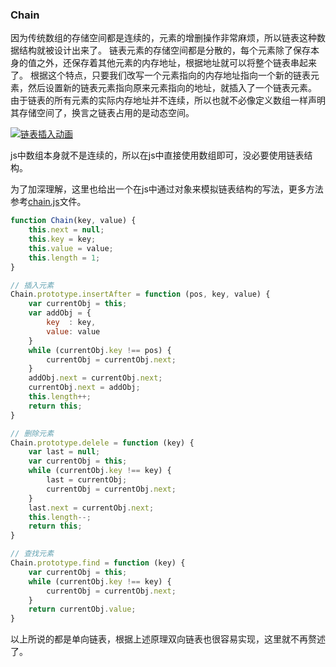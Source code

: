 ### Chain

因为传统数组的存储空间都是连续的，元素的增删操作非常麻烦，所以链表这种数据结构就被设计出来了。 链表元素的存储空间都是分散的，每个元素除了保存本身的值之外，还保存着其他元素的内存地址，根据地址就可以将整个链表串起来了。 根据这个特点，只要我们改写一个元素指向的内存地址指向一个新的链表元素，然后设置新的链表元素指向原来元素指向的地址，就插入了一个链表元素。 由于链表的所有元素的实际内存地址并不连续，所以也就不必像定义数组一样声明其存储空间了，换言之链表占用的是动态空间。

[![](https://github.com/qieguo2016/algorithm/raw/master/resource/Chain001.jpg "链表插入动画")](https://github.com/qieguo2016/algorithm/blob/master/resource/Chain001.jpg)

js中数组本身就不是连续的，所以在js中直接使用数组即可，没必要使用链表结构。

为了加深理解，这里也给出一个在js中通过对象来模拟链表结构的写法，更多方法参考[chain.js](https://github.com/qieguo2016/algorithm/blob/master/chain.js)文件。

```js
function Chain(key, value) {
    this.next = null;
    this.key = key;
    this.value = value;
    this.length = 1;
}

// 插入元素
Chain.prototype.insertAfter = function (pos, key, value) {
    var currentObj = this;
    var addObj = {
        key  : key,
        value: value
    }
    while (currentObj.key !== pos) {
        currentObj = currentObj.next;
    }
    addObj.next = currentObj.next;
    currentObj.next = addObj;
    this.length++;
    return this;
}

// 删除元素
Chain.prototype.delele = function (key) {
    var last = null;
    var currentObj = this;
    while (currentObj.key !== key) {
        last = currentObj;
        currentObj = currentObj.next;
    }
    last.next = currentObj.next;
    this.length--;
    return this;
}

// 查找元素
Chain.prototype.find = function (key) {
    var currentObj = this;
    while (currentObj.key !== key) {
        currentObj = currentObj.next;
    }
    return currentObj.value;
}
```

以上所说的都是单向链表，根据上述原理双向链表也很容易实现，这里就不再赘述了。

